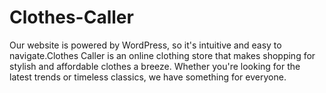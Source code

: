 # Clothes-Caller
Our website is powered by WordPress, so it's intuitive and easy to navigate.Clothes Caller is an online clothing store that makes shopping for stylish and affordable clothes a breeze. Whether you're looking for the latest trends or timeless classics, we have something for everyone.
